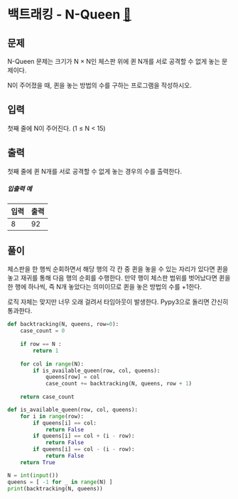 # 백트래킹 - N-Queen [🔗](https://www.acmicpc.net/problem/9663)

## 문제

N-Queen 문제는 크기가 N × N인 체스판 위에 퀸 N개를 서로 공격할 수 없게 놓는 문제이다.

N이 주어졌을 때, 퀸을 놓는 방법의 수를 구하는 프로그램을 작성하시오.

## 입력

첫째 줄에 N이 주어진다. (1 ≤ N < 15)

## 출력

첫째 줄에 퀸 N개를 서로 공격할 수 없게 놓는 경우의 수를 출력한다.

##### 입출력 예

| 입력 | 출력 |
| ---- | ---- |
| 8    | 92   |

## 풀이

체스판을 한 행씩 순회하면서 해당 행의 각 칸 중 퀸을 놓을 수 있는 자리가 있다면 퀸을 놓고 재귀를 통해 다음 행의 순회를 수행한다. 만약 행이 체스판 범위를 벗어났다면 퀸을 한 행에 하나씩, 즉 N개 놓았다는 의미이므로 퀸을 놓은 방법의 수를 +1한다.

로직 자체는 맞지만 너무 오래 걸려서 타임아웃이 발생한다. Pypy3으로 돌리면 간신히 통과한다.

```python
def backtracking(N, queens, row=0):
    case_count = 0
    
    if row == N :
        return 1
    
    for col in range(N):
        if is_available_queen(row, col, queens):
            queens[row] = col
            case_count += backtracking(N, queens, row + 1)
    
    return case_count

def is_available_queen(row, col, queens):
    for i in range(row):
        if queens[i] == col:
            return False
        if queens[i] == col + (i - row):
            return False
        if queens[i] == col - (i - row):
            return False
    return True

N = int(input())
queens = [ -1 for _ in range(N) ]
print(backtracking(N, queens))
```
